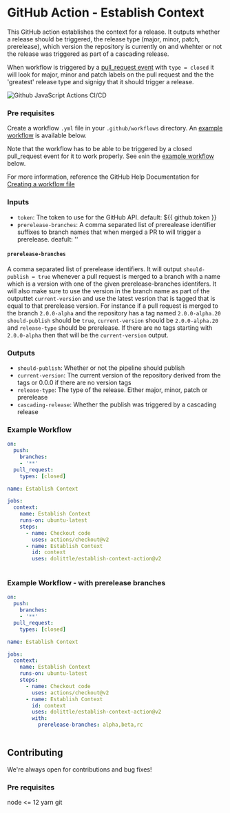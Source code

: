 # GitHub Action - Establish Context
This GitHub action establishes the context for a release. It outputs whether a release should be triggered, the release type (major, minor, patch, prerelease), which version the repository is currently on and whehter or not the release was triggered as part of a cascading release.

When workflow is triggered by a [pull_request event](https://docs.github.com/en/actions/reference/events-that-trigger-workflows#pull-request-event-pull_request) with `type = closed` it will look for major, minor and patch labels on the pull request and the the 'greatest' release type and signigy that it should trigger a release.

![Github JavaScript Actions CI/CD](https://github.com/dolittle/establish-context-action/workflows/Github%20JavaScript%20Actions%20CI/CD/badge.svg)

### Pre requisites
Create a workflow `.yml` file in your `.github/workflows` directory. An [example workflow](#example-workflow) is available below.

Note that the workflow has to be able to be triggered by a closed pull_request event for it to work properly. See `on`in the [example workflow](#example-workflow) below.

For more information, reference the GitHub Help Documentation for [Creating a workflow file](https://help.github.com/en/articles/configuring-a-workflow#creating-a-workflow-file)

### Inputs
- `token`: The token to use for the GitHub API. default: ${{ github.token }}
- `prerelease-branches`: A comma separated list of prerealease identifier suffixes to branch names that when merged a PR to will trigger a prerelease. deafult: ''

#### `prerelease-branches`
A comma separated list of prerelease identifiers. It will output `should-publish = true` whenever a pull request is merged to a branch with a name which is a version with one of the given prerelease-branches identifers. It will also make sure to use the version in the branch name as part of the outputtet `current-version` and use the latest vesrion that is tagged that is equal to that prerelease version. For instance if a pull request is merged to the branch `2.0.0-alpha` and the repository has a tag named `2.0.0-alpha.20` `should-publish` should be `true`, `current-version` should be `2.0.0-alpha.20` and `release-type` should be prerelease. If there are no tags starting with `2.0.0-alpha` then that will be the `current-version` output.

### Outputs
- `should-publish`: Whether or not the pipeline should publish
- `current-version`: The current version of the repository derived from the tags or 0.0.0 if there are no version tags
- `release-type`: The type of the release. Either major, minor, patch or prerelease
- `cascading-release`: Whether the publish was triggered by a cascading release

### Example Workflow
```yaml
on:
  push:
    branches:
    - '**'
  pull_request:
    types: [closed]

name: Establish Context

jobs:
  context:
    name: Establish Context
    runs-on: ubuntu-latest
    steps:
      - name: Checkout code
        uses: actions/checkout@v2
      - name: Establish Context
        id: context
        uses: dolittle/establish-context-action@v2
        
```

### Example Workflow - with prerelease branches
```yaml
on:
  push:
    branches:
    - '**'
  pull_request:
    types: [closed]

name: Establish Context

jobs:
  context:
    name: Establish Context
    runs-on: ubuntu-latest
    steps:
      - name: Checkout code
        uses: actions/checkout@v2
      - name: Establish Context
        id: context
        uses: dolittle/establish-context-action@v2
        with:
          prerelease-branches: alpha,beta,rc
        
```
## Contributing
We're always open for contributions and bug fixes!

### Pre requisites
node <= 12
yarn
git
